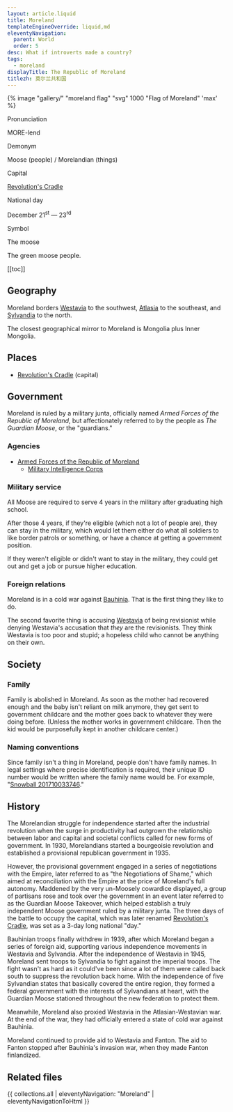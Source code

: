 ```yaml
---
layout: article.liquid
title: Moreland
templateEngineOverride: liquid,md
eleventyNavigation:
  parent: World
  order: 5
desc: What if introverts made a country?
tags:
  - moreland
displayTitle: The Republic of Moreland
titlezh: 莫尔兰共和国
---
```


{% image "gallery/" "moreland flag" "svg" 1000 "Flag of Moreland" 'max' %}

<div class="attr">
  <p>Pronunciation</p>
  <p>MORE-lend</p>
  <p>Demonym</p>
  <p>Moose (people) / Morelandian (things)</p>
  <p>Capital</p>
  <p><a href="/world/moreland/revolutions-cradle/">Revolution's Cradle</a></p>
  <p>National day</p>
  <p>December 21<sup>st</sup> — 23<sup>rd</sup></p>
  <p>Symbol</p>
  <p>The moose</p>
</div>

The green moose people.

[[toc]]

## Geography

Moreland borders [Westavia](/world/westavia/) to the southwest, [Atlasia](/world/atlasia/) to the southeast, and [Sylvandia](/world/sylvandia/) to the north.

The closest geographical mirror to Moreland is Mongolia plus Inner Mongolia.

## Places

- [Revolution's Cradle](/world/moreland/revolutions-cradle/) (capital)

## Government

Moreland is ruled by a military junta, officially named *Armed Forces of the Republic of Moreland*, but affectionately referred to by the people as *The Guardian Moose*, or the "guardians."

### Agencies

- [Armed Forces of the Republic of Moreland](/world/moreland/guardian-moose/)
	- [Military Intelligence Corps](/world/moreland/mic/)

### Military service

All Moose are required to serve 4 years in the military after graduating high school.

After those 4 years, if they're eligible (which not a lot of people are), they can stay in the military, which would let them either do what all soldiers to like border patrols or something, or have a chance at getting a government position.

If they weren't eligible or didn't want to stay in the military, they could get out and get a job or pursue higher education.

### Foreign relations

Moreland is in a cold war against [Bauhinia](/world/bauhinia/). That is the first thing they like to do.

The second favorite thing is accusing [Westavia](/world/westavia/) of being revisionist while denying Westavia's accusation that *they* are the revisionists. They think Westavia is too poor and stupid; a hopeless child who cannot be anything on their own.

## Society

### Family

Family is abolished in Moreland. As soon as the mother had recovered enough and the baby isn't reliant on milk anymore, they get sent to government childcare and the mother goes back to whatever they were doing before. (Unless the mother works in government childcare. Then the kid would be purposefully kept in another childcare center.)

### Naming conventions

Since family isn't a thing in Moreland, people don't have family names. In legal settings where precise identification is required, their unique ID number would be written where the family name would be. For example, "[Snowball 201710033746](/characters/snowball/)."

## History

The Morelandian struggle for independence started after the industrial revolution when the surge in productivity had outgrown the relationship between labor and capital and societal conflicts called for new forms of government. In 1930, Morelandians started a bourgeoisie revolution and established a provisional republican government in 1935.

However, the provisional government engaged in a series of negotiations with the Empire, later referred to as "the Negotiations of Shame," which aimed at reconciliation with the Empire at the price of Moreland's full autonomy. Maddened by the very un-Moosely cowardice displayed, a group of partisans rose and took over the government in an event later referred to as the Guardian Moose Takeover, which helped establish a truly independent Moose government ruled by a military junta. The three days of the battle to occupy the capital, which was later renamed [Revolution's Cradle](/world/moreland/revolutions-cradle/), was set as a 3-day long national "day."

Bauhinian troops finally withdrew in 1939, after which Moreland began a series of foreign aid, supporting various independence movements in Westavia and Sylvandia. After the independence of Westavia in 1945, Moreland sent troops to Sylvandia to fight against the imperial troops. The fight wasn't as hard as it could've been since a lot of them were called back south to suppress the revolution back home. With the independence of five Sylvandian states that basically covered the entire region, they formed a federal government with the interests of Sylvandians at heart, with the Guardian Moose stationed throughout the new federation to protect them.

Meanwhile, Moreland also proxied Westavia in the Atlasian-Westavian war. At the end of the war, they had officially entered a state of cold war against Bauhinia.

Moreland continued to provide aid to Westavia and Fanton. The aid to Fanton stopped after Bauhinia's invasion war, when they made Fanton finlandized.

## Related files

{{ collections.all | eleventyNavigation: "Moreland" | eleventyNavigationToHtml }}
